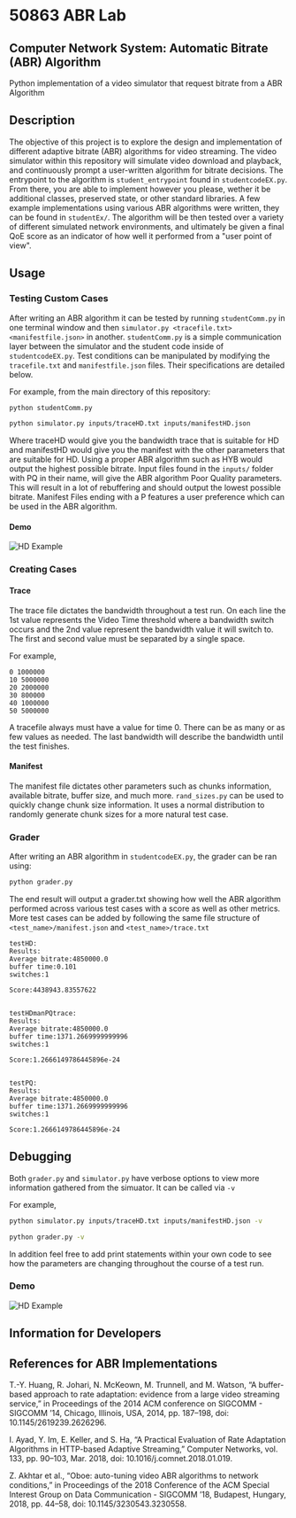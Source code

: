# 50863 ABR Lab

## Computer Network System: Automatic Bitrate (ABR) Algorithm

Python implementation of a video simulator that request bitrate from a ABR Algorithm

## Description

The objective of this project is to explore the design and implementation of different adaptive bitrate (ABR) algorithms for video streaming. The video simulator within this repository will simulate video download and playback, and continuously prompt a user-written algorithm for bitrate decisions. The entrypoint to the algorithm is ```student_entrypoint``` found in ```studentcodeEX.py```. From there, you are able to implement however you please, wether it be additional classes, preserved state, or other standard libraries. A few example implementations using various ABR algorithms were written, they can be found in ```studentEx/```. The algorithm will be then tested over a variety of different simulated network environments, and ultimately be given a final QoE score as an indicator of how well it performed from a "user point of view".

## Usage

### Testing Custom Cases

After writing an ABR algorithm it can be tested by running ``` studentComm.py ``` in one terminal window and then ``` simulator.py <tracefile.txt> <manifestfile.json> ``` in another. ``` studentComm.py ``` is a simple communication layer between the simulator and the student code inside of ```studentcodeEX.py```. Test conditions can be manipulated by modifying the ``` tracefile.txt ``` and  ``` manifestfile.json ``` files. Their specifications are detailed below.

For example, from the main directory of this repository:

```bash
python studentComm.py
```

```bash
python simulator.py inputs/traceHD.txt inputs/manifestHD.json
```

Where traceHD would give you the bandwidth trace that is suitable for HD and manifestHD would give you the manifest with the other parameters that are suitable for HD. Using a proper ABR algorithm such as HYB would output the highest possible bitrate. Input files found in the ``` inputs/ ``` folder with PQ in their name, will give the ABR algorithm Poor Quality parameters. This will result in a lot of rebuffering and should output the lowest possible bitrate. Manifest Files ending with a P features a user preference which can be used in the ABR algorithm.


#### Demo

![HD Example](https://github.com/zpeats/50863_ABR_Lab/blob/ABR/readmelinks/demo.gif "HD Example")

### Creating Cases

#### Trace

The trace file dictates the bandwidth throughout a test run. On each line the 1st value represents the Video Time threshold where a bandwidth switch occurs and the 2nd value represent the bandwidth value it will switch to. The first and second value must be separated by a single space.

For example,

```text
0 1000000
10 5000000
20 2000000
30 800000
40 1000000
50 5000000
```



A tracefile always must have a value for time 0. There can be as many or as few values as needed. The last bandwidth will describe the bandwidth until the test finishes.


#### Manifest

The manifest file dictates other parameters such as chunks information, available bitrate, buffer size, and much more. ```rand_sizes.py``` can be used to quickly change chunk size information. It uses a normal distribution to randomly generate chunk sizes for a more natural test case. 

### Grader

After writing an ABR algorithm in ``` studentcodeEX.py ```, the grader can be ran using:

```bash
python grader.py
```

The end result will output a grader.txt showing how well the ABR algorithm performed across various test cases with a score as well as other metrics. More test cases can be added by following the same file structure of ``` <test_name>/manifest.json ``` and ``` <test_name>/trace.txt ```

```text
testHD:
Results:
Average bitrate:4850000.0
buffer time:0.101
switches:1

Score:4438943.83557622


testHDmanPQtrace:
Results:
Average bitrate:4850000.0
buffer time:1371.2669999999996
switches:1

Score:1.2666149786445896e-24


testPQ:
Results:
Average bitrate:4850000.0
buffer time:1371.2669999999996
switches:1

Score:1.2666149786445896e-24

```

## Debugging

Both  ```grader.py``` and ```simulator.py``` have verbose options to view more information gathered from the simuator. It can be called via ``` -v ```

For example,

```bash
python simulator.py inputs/traceHD.txt inputs/manifestHD.json -v
```

```bash
python grader.py -v
```

In addition feel free to add print statements within your own code to see how the parameters are changing throughout the course of a test run.

### Demo 

![HD Example](https://github.com/zpeats/50863_ABR_Lab/blob/ABR/readmelinks/demov.gif "HD Example")

## Information for Developers

## References for ABR Implementations

T.-Y. Huang, R. Johari, N. McKeown, M. Trunnell, and M. Watson, “A buffer-based approach to rate adaptation: evidence from a large video streaming service,” in Proceedings of the 2014 ACM conference on SIGCOMM - SIGCOMM ’14, Chicago, Illinois, USA, 2014, pp. 187–198, doi: 10.1145/2619239.2626296.

I. Ayad, Y. Im, E. Keller, and S. Ha, “A Practical Evaluation of Rate Adaptation Algorithms in HTTP-based Adaptive Streaming,” Computer Networks, vol. 133, pp. 90–103, Mar. 2018, doi: 10.1016/j.comnet.2018.01.019.

Z. Akhtar et al., “Oboe: auto-tuning video ABR algorithms to network conditions,” in Proceedings of the 2018 Conference of the ACM Special Interest Group on Data Communication - SIGCOMM ’18, Budapest, Hungary, 2018, pp. 44–58, doi: 10.1145/3230543.3230558.
